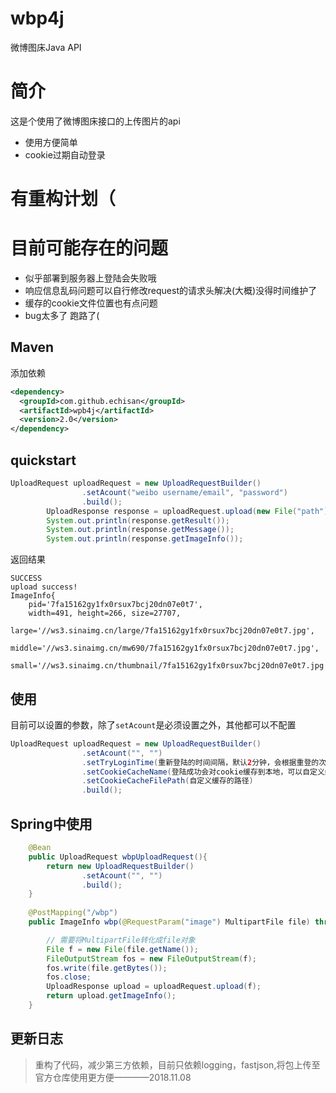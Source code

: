 # wbp4j
微博图床Java API

# 简介
这是个使用了微博图床接口的上传图片的api
- 使用方便简单
- cookie过期自动登录

# 有重构计划（

# 目前可能存在的问题
- 似乎部署到服务器上登陆会失败哦
- 响应信息乱码问题可以自行修改request的请求头解决(大概)没得时间维护了
- 缓存的cookie文件位置也有点问题
- bug太多了 跑路了(

## Maven
添加依赖

```xml
<dependency>
  <groupId>com.github.echisan</groupId>
  <artifactId>wpb4j</artifactId>
  <version>2.0</version>
</dependency>
```

## quickstart

```java
UploadRequest uploadRequest = new UploadRequestBuilder()
                .setAcount("weibo username/email", "password")
                .build();
        UploadResponse response = uploadRequest.upload(new File("path"));
        System.out.println(response.getResult());
        System.out.println(response.getMessage());
        System.out.println(response.getImageInfo());
```

返回结果
```
SUCCESS
upload success!
ImageInfo{
    pid='7fa15162gy1fx0rsux7bcj20dn07e0t7',
    width=491, height=266, size=27707, 
    large='//ws3.sinaimg.cn/large/7fa15162gy1fx0rsux7bcj20dn07e0t7.jpg', 
    middle='//ws3.sinaimg.cn/mw690/7fa15162gy1fx0rsux7bcj20dn07e0t7.jpg', 
    small='//ws3.sinaimg.cn/thumbnail/7fa15162gy1fx0rsux7bcj20dn07e0t7.jpg'}
```

## 使用

目前可以设置的参数，除了`setAcount`是必须设置之外，其他都可以不配置
```java
UploadRequest uploadRequest = new UploadRequestBuilder()
                .setAcount("", "")
                .setTryLoginTime(重新登陆的时间间隔，默认2分钟，会根据重登的次数*间隔网上涨，直到登陆成功)
                .setCookieCacheName(登陆成功会对cookie缓存到本地，可以自定义缓存的名称)
                .setCookieCacheFilePath(自定义缓存的路径)
                .build();
```

## Spring中使用

```java
    @Bean
    public UploadRequest wbpUploadRequest(){
        return new UploadRequestBuilder()
                .setAcount("", "")
                .build();
    }
    
    @PostMapping("/wbp")
    public ImageInfo wbp(@RequestParam("image") MultipartFile file) throws IOException, Wbp4jException {

        // 需要将MultipartFile转化成file对象
        File f = new File(file.getName());
        FileOutputStream fos = new FileOutputStream(f);
        fos.write(file.getBytes());
        fos.close;
        UploadResponse upload = uploadRequest.upload(f);
        return upload.getImageInfo();
    }
```

## 更新日志
> 重构了代码，减少第三方依赖，目前只依赖logging，fastjson,将包上传至官方仓库使用更方便————2018.11.08

